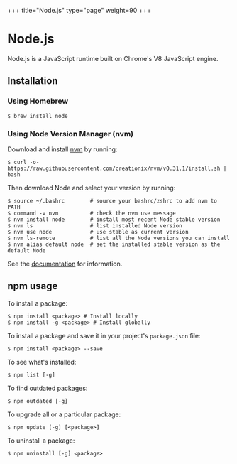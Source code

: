 +++
title="Node.js"
type="page"
weight=90
+++




# Node.js
Node.js is a JavaScript runtime built on Chrome's V8 JavaScript engine.

## Installation
### Using Homebrew

    $ brew install node

### Using Node Version Manager (nvm)
Download and install [nvm](https://github.com/creationix/nvm) by running:

    $ curl -o- https://raw.githubusercontent.com/creationix/nvm/v0.31.1/install.sh | bash

Then download Node and select your version by running:

    $ source ~/.bashrc        # source your bashrc/zshrc to add nvm to PATH
    $ command -v nvm          # check the nvm use message
    $ nvm install node        # install most recent Node stable version
    $ nvm ls                  # list installed Node version
    $ nvm use node            # use stable as current version
    $ nvm ls-remote           # list all the Node versions you can install
    $ nvm alias default node  # set the installed stable version as the default Node

See the [documentation](https://github.com/creationix/nvm#installation) for information.

## npm usage
To install a package:

    $ npm install <package> # Install locally
    $ npm install -g <package> # Install globally

To install a package and save it in your project's `package.json` file:

    $ npm install <package> --save

To see what's installed:

    $ npm list [-g]

To find outdated packages:

    $ npm outdated [-g]

To upgrade all or a particular package:

    $ npm update [-g] [<package>]

To uninstall a package:

    $ npm uninstall [-g] <package>
